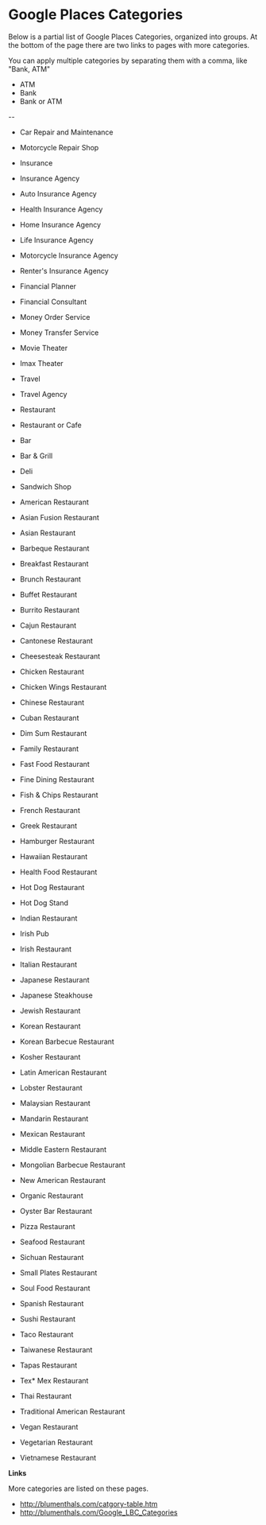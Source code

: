 Google Places Categories 
=================

Below is a partial list of Google Places Categories, organized into groups.  At the bottom of the page there are two links to pages with more categories.

You can apply multiple categories by separating them with a comma, like "Bank, ATM"

* ATM
* Bank
* Bank or ATM

--

* Car Repair and Maintenance
* Motorcycle Repair Shop


* Insurance 
* Insurance Agency
* Auto Insurance Agency
* Health Insurance Agency
* Home Insurance Agency
* Life Insurance Agency
* Motorcycle Insurance Agency
* Renter's Insurance Agency


* Financial Planner
* Financial Consultant


* Money Order Service
* Money Transfer Service

* Movie Theater
* Imax Theater


* Travel 
* Travel Agency


* Restaurant
* Restaurant or Cafe
* Bar
* Bar & Grill
* Deli 
* Sandwich Shop
* American Restaurant
* Asian Fusion Restaurant
* Asian Restaurant
* Barbeque Restaurant
* Breakfast Restaurant
* Brunch Restaurant
* Buffet Restaurant
* Burrito Restaurant
* Cajun Restaurant
* Cantonese Restaurant
* Cheesesteak Restaurant
* Chicken Restaurant
* Chicken Wings Restaurant
* Chinese Restaurant
* Cuban Restaurant
* Dim Sum Restaurant
* Family Restaurant
* Fast Food Restaurant
* Fine Dining Restaurant
* Fish & Chips Restaurant
* French Restaurant
* Greek Restaurant
* Hamburger Restaurant
* Hawaiian Restaurant
* Health Food Restaurant
* Hot Dog Restaurant
* Hot Dog Stand
* Indian Restaurant
* Irish Pub
* Irish Restaurant
* Italian Restaurant
* Japanese Restaurant
* Japanese Steakhouse
* Jewish Restaurant
* Korean Restaurant
* Korean Barbecue Restaurant
* Kosher Restaurant
* Latin American Restaurant
* Lobster Restaurant
* Malaysian Restaurant
* Mandarin Restaurant
* Mexican Restaurant
* Middle Eastern Restaurant
* Mongolian Barbecue Restaurant
* New American Restaurant
* Organic Restaurant
* Oyster Bar Restaurant
* Pizza Restaurant
* Seafood Restaurant
* Sichuan Restaurant
* Small Plates Restaurant
* Soul Food Restaurant
* Spanish Restaurant
* Sushi Restaurant
* Taco Restaurant
* Taiwanese Restaurant
* Tapas Restaurant
* Tex* Mex Restaurant
* Thai Restaurant
* Traditional American Restaurant
* Vegan Restaurant
* Vegetarian Restaurant
* Vietnamese Restaurant

**Links**

More categories are listed on these pages.

* http://blumenthals.com/catgory-table.htm
* http://blumenthals.com/Google_LBC_Categories